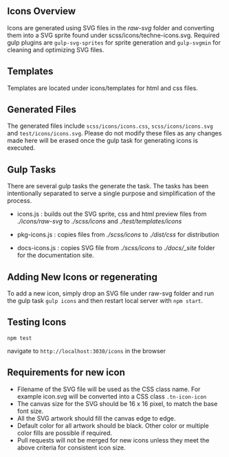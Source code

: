 ## Icons Overview
Icons are generated using SVG files in the *raw-svg* folder and converting them into a SVG sprite found under scss/icons/techne-icons.svg. Required gulp plugins are `gulp-svg-sprites` for sprite generation and `gulp-svgmin` for cleaning and optimizing SVG files.

## Templates
Templates are located under icons/templates for html and css files.

## Generated Files
The generated files include `scss/icons/icons.css`, `scss/icons/icons.svg` and `test/icons/icons.svg`. Please do not modify these files as any changes made here will be erased once the gulp task for generating icons is executed.

## Gulp Tasks
There are several gulp tasks the generate the task. The tasks has been intentionally separated to serve a single purpose and simplification of the process.

- icons.js : builds out the SVG sprite, css and html preview files from *./icons/raw-svg* to *./scss/icons* and *./test/templates/icons*

- pkg-icons.js : copies files from *./scss/icons* to *./dist/css* for distribution

- docs-icons.js : copies SVG file from *./scss/icons* to *./docs/_site* folder for the documentation site.

## Adding New Icons or regenerating  
To add a new icon, simply drop an SVG file under raw-svg folder and run the gulp task `gulp icons` and then restart local server with `npm start`.

## Testing Icons
`npm test`

navigate to `http://localhost:3030/icons` in the browser

## Requirements for new icon

- Filename of the SVG file will be used as the CSS class name. For example icon.svg will be converted into a CSS class `.tn-icon-icon`
- The canvas size for the SVG should be 16 x 16 pixel, to match the base font size.
- All the SVG artwork should fill the canvas edge to edge.
- Default color for all artwork should be black. Other color or multiple color fills are possible if required.
- Pull requests will not be merged for new icons unless they meet the above criteria for consistent icon size.
